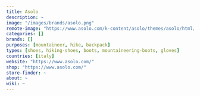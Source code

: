 ```yaml
---
title: Asolo
description: ~
image: "/images/brands/asolo.png"
remote-image: "https://www.asolo.com/k-content/asolo/themes/asolo/html/filebank/AZIENDA/Asolo%20LogoJ.jpg"
categories: []
brands: []
purposes: [mountaineer, hike, backpack]
types: [shoes, hiking-shoes, boots, mountaineering-boots, gloves]
countries: [italy]
website: "https://www.asolo.com/"
shop: "https://www.asolo.com/"
store-finder: ~
about: ~
wiki: ~
---
```

